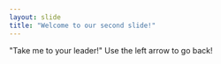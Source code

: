 ```yaml
---
layout: slide
title: "Welcome to our second slide!"
---
```

"Take me to your leader!"
Use the left arrow to go back!
